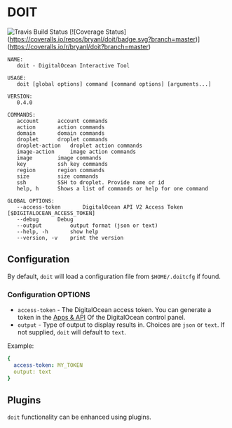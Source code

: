 # DOIT

![Travis Build Status](https://travis-ci.org/bryanl/doit.svg?branch=master)
[![Coverage Status]
(https://coveralls.io/repos/bryanl/doit/badge.svg?branch=master)]
(https://coveralls.io/r/bryanl/doit?branch=master)

```
NAME:
   doit - DigitalOcean Interactive Tool

USAGE:
   doit [global options] command [command options] [arguments...]

VERSION:
   0.4.0

COMMANDS:
   account		account commands
   action		action commands
   domain		domain commands
   droplet		droplet commands
   droplet-action	droplet action commands
   image-action		image action commands
   image		image commands
   key			ssh key commands
   region		region commands
   size			size commands
   ssh			SSH to droplet. Provide name or id
   help, h		Shows a list of commands or help for one command

GLOBAL OPTIONS:
   --access-token 		DigitalOcean API V2 Access Token [$DIGITALOCEAN_ACCESS_TOKEN]
   --debug		Debug
   --output 		output format (json or text)
   --help, -h		show help
   --version, -v	print the version

```
## Configuration

By default, `doit` will load a configuration file from `$HOME/.doitcfg` if found.

### Configuration OPTIONS

* `access-token` - The DigitalOcean access token. You can generate a token in the [Apps & API](https://cloud.digitalocean.com/settings/applications) Of the DigitalOcean control panel.
* `output` - Type of output to display results in. Choices are `json` or `text`. If not supplied, `doit` will default to `text`.

Example:

```yaml
{
  access-token: MY_TOKEN
  output: text
}
```

## Plugins

`doit` functionality can be enhanced using plugins.
